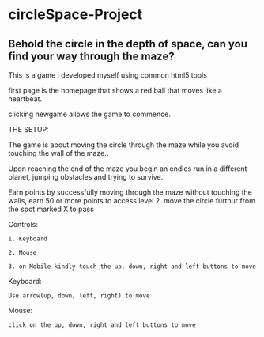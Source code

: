 # circleSpace-Project

## Behold the circle in the depth of space, can you find your way through the maze?

This is a game i developed myself using common html5 tools


first page is the homepage that shows a red ball that moves like a heartbeat.

clicking newgame allows the game to commence.


THE SETUP:

The game is about moving the circle through the maze while you avoid touching the wall of the maze..

Upon reaching the end of the maze you begin an endles run in a different planet, jumping obstacles and trying to survive.

Earn points by successfully moving through the maze without touching the walls, earn 50 or more points to access level 2. move the circle furthur from the spot marked X to pass

Controls:

	1. Keyboard

	2. Mouse

	3. on Mobile kindly touch the up, down, right and left buttons to move


Keyboard:

	Use arrow(up, down, left, right) to move

Mouse:

	click on the up, down, right and left buttons to move

